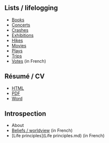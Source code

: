 ## Lists / lifelogging

 * [Books](Books.md)
 * [Concerts](Concerts.md)
 * [Crashes](Crashes.md)
 * [Exhibitions](Exhibitions.md)
 * [Hikes](Hikes.md)
 * [Movies](Movies.md)
 * [Plays](Plays.md)
 * [Trips](Trips.md)
 * [Votes](Votes.md) (in French)

## Résumé / CV

 * [HTML](ResumeOlivierBruchez.html)
 * [PDF](ResumeOlivierBruchez.pdf)
 * [Word](ResumeOlivierBruchez.doc)

## Introspection

 * About
 * [Beliefs / worldview](Beliefs.md) (in French)
 * [Life principles](Life principles.md) (in French)
